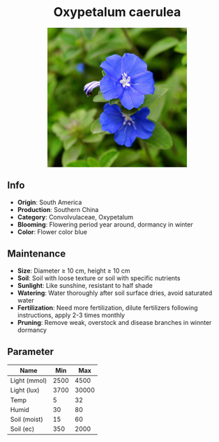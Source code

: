 <h1 align='center'>Oxypetalum caerulea</h1>
<p align="center">
    <img 
        align='center'
        width='320'
        src="../images/oxypetalum caerulea.png" 
        alt='Oxypetalum caerulea' />
</p>

## Info

 - **Origin**: South America
 - **Production**: Southern China
 - **Category**: Convolvulaceae, Oxypetalum
 - **Blooming**: Flowering period year around, dormancy in winter
 - **Color**: Flower color blue

## Maintenance

 - **Size**: Diameter ≥ 10 cm, height ≥ 10 cm
 - **Soil**: Soil with loose texture or soil with specific nutrients
 - **Sunlight**: Like sunshine, resistant to half shade
 - **Watering**: Water thoroughly after soil surface dries, avoid saturated water
 - **Fertilization**: Need more fertilization, dilute fertilizers following instructions, apply 2-3 times monthly
 - **Pruning**: Remove weak, overstock and disease branches in winnter dormancy

## Parameter

| Name         | Min  | Max   |
|--------------|------|-------|
| Light (mmol) | 2500 | 4500  |
| Light (lux)  | 3700 | 30000 |
| Temp         | 5    | 32    |
| Humid        | 30   | 80    |
| Soil (moist) | 15   | 60    |
| Soil (ec)    | 350  | 2000  |
